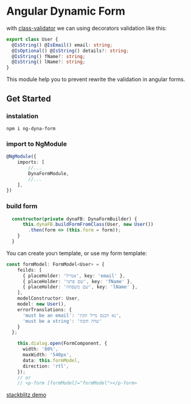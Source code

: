 # Angular Dynamic Form
with [class-validator](https://github.com/typestack/class-validator) we can using decorators validation like this:

```typescript
export class User {
  @IsString() @IsEmail() email: string;
  @IsOptional() @IsString() details?: string;
  @IsString() fName?: string;
  @IsString() lName?: string;
} 
```

This module help you to prevent rewrite the validation in angular forms.

## Get Started
### instalation 

```
npm i ng-dyna-form
```

### import to NgModule
```typescript
@NgModule({
    imports: [
        //...
        DynaFormModule,
        //...
    ],
})
```
### build form
```typescript
  constructor(private dynaFB: DynaFormBuilder) {
      this.dynaFB.buildFormFromClass(User, new User())
        .then(form => (this.form = form));
    }
  }
```

You can create youר template, or use my form template:
```typescript
const formModel: FormModel<User> = {
    feilds: [
      { placeHolder: 'אמייל', key: 'email' },
      { placeHolder: 'שם פרטי', key: 'fName' },
      { placeHolder: 'שם משפחה', key: 'lName' },
    ],
    modelConstructor: User,
    model: new User(),
    errorTranslations: {
      'must be an email': 'נא הכנס מייל תקין',
      'must be a string': 'שדה חובה'
    }
  };

    this.dialog.open(FormComponent, {
      width: '80%',
      maxWidth: '540px',
      data: this.formModel,
      direction: 'rtl',
    });
    // or 
    // <p-form [formModel]="formModel"></p-form>

``` 

[stackblitz demo](https://stackblitz.com/edit/mat-virtual-table-special-cells-tpapjd)
